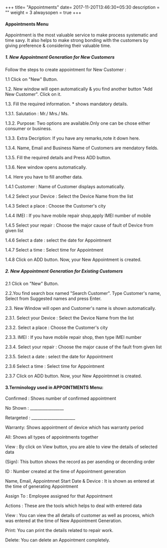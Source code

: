 +++
title= "Appointments"
date= 2017-11-20T13:46:30+05:30
description = ""
weight = 3
alwaysopen = true
+++

#### Appointments Menu

Appointment is the most valuable service to make process systematic and time savy. It also helps to make strong bonding with the customers by giving preference & considering their valuable time. 


##### 1. New Appointment Generation for New Customers 
         


 Follow the steps to create appointment for New Customer :

1.1 Click on "New" Button.

1.2. New window will open automatically & you find another button "Add New Customer". Click on it.

1.3. Fill the required information. * shows mandatory details.

1.3.1. Salutation : Mr./ Mrs./ Ms. 

1.3.2. Purpose: Two options are available.Only one can be chose either consumer or business.

1.3.3. Extra Decription: If you have any remarks,note it down here. 

1.3.4. Name, Email and Business Name of Customers are mendatory fields. 

1.3.5. Fill the required details and Press ADD button.

1.3.6. New window opens automatically. 

1.4. Here you have to fill another data.

1.4.1 Customer : Name of Customer displays automatically. 

1.4.2 Select your Device : Select the Device Name from the list

1.4.3 Select a place : Choose the Customer's city 

1.4.4 IMEI : If you have mobile repair shop,apply IMEI number of mobile

1.4.5 Select your repair : Choose the major cause of fault of Device  from given list

1.4.6 Select a date : select the date for Appointment

1.4.7 Select a time : Select time for Appointment

1.4.8 Click on ADD button. Now, your New Appointment is created.







#####  2. New Appointment Generation for Existing Customers

2.1 Click on "New" Button.

2.2.You find search box named "Search Customer". Type Customer's name, Select from Suggested names and press Enter.

2.3. New Window will open and Customer's name is shown automatically. 

2.3.1. Select your Device : Select the Device Name from the list

2.3.2. Select a place : Choose the Customer's city 

2.3.3. IMEI : If you have mobile repair shop, then type IMEI number

2.3.4. Select your repair : Choose the major cause of the fault from given list

2.3.5. Select a date : select the date for Appointment

2.3.6 Select a time : Select time for Appointment

2.3.7 Click on ADD button. Now, your New Appointmnet is created.




#### 3.Terminology used in APPOINTMENTS Menu:


Confirmed : Shows number of confirmed appointment

No Shown : _________________

Retargeted : ______________________

Warranty: Shows appointment of device which has warranty period 

All: Shows all types of appointments together

View : By click on View button, you are able to view the details of selected data

(Sign): This button shows the record as per asending or decending order

ID : Number created at the time of Appointment generation

Name, Email, Appointmnet Start Date & Device : It is shown as entered at the time of generating Appointment

Assign To : Employee assigned for that Appointment 

Actions : These are the tools which helps to deal with entered data

View : You can view the all details of customer as well as process, which was entered at the time of New Appointment Generation.

Print: You can print the details related to repair work.

Delete: You can delete an Appointment completely. 






























